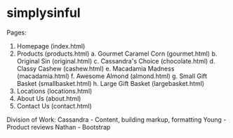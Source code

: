 simplysinful
============

Pages:
1. Homepage (index.html)
2. Products (products.html)
	a. Gourmet Caramel Corn (gourmet.html)
	b. Original Sin (original.html)
	c. Cassandra's Choice (chocolate.html)
	d. Classy Cashew (cashew.html)
	e. Macadamia Madness (macadamia.html)
	f. Awesome Almond (almond.html)
	g. Small Gift Basket (smallbasket.html)
	h. Large Gift Basket (largebasket.html)
3. Locations (locations.html)
4. About Us (about.html)
5. Contact Us (contact.html)

Division of Work:
Cassandra - Content, building markup, formatting
Young - Product reviews
Nathan - Bootstrap